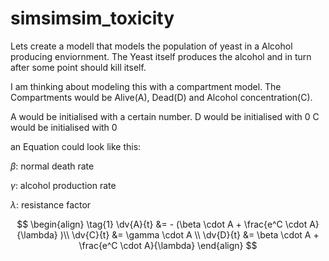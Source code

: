 # simsimsim_toxicity

<script
  src="https://cdn.mathjax.org/mathjax/latest/MathJax.js?config=TeX-AMS-MML_HTMLorMML"
  type="text/javascript">
</script>


Lets create a modell that models the population of yeast in a Alcohol producing enviornment.
The Yeast itself produces the alcohol and in turn after some point should kill itself.

I am thinking about modeling this with a compartment model.
The Compartments would be Alive(A), Dead(D) and Alcohol concentration(C).

A would be initialised with a certain number.
D would be initialised with 0
C would be initialised with 0

an Equation could look like this:

$\beta$: normal death rate

$\gamma$: alcohol production rate

$\lambda$: resistance factor

$$
\begin{align}
  \tag{1}
  \dv{A}{t} &= - (\beta \cdot A + \frac{e^C \cdot A}{\lambda} )\\
  \dv{C}{t} &= \gamma \cdot A \\
  \dv{D}{t} &= \beta \cdot A + \frac{e^C \cdot A}{\lambda} 
\end{align}
$$

